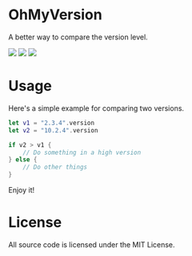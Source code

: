 # OhMyVersion
A better way to compare the version level.

![](https://img.shields.io/badge/License-MIT-0099ff.svg) ![](https://img.shields.io/badge/Language-Swift-ff69b4.svg) ![](https://img.shields.io/badge/version-0.0.1-5cde45.svg)

# Usage
Here's a simple example for comparing two versions.

```swift
let v1 = "2.3.4".version
let v2 = "10.2.4".version

if v2 > v1 {
    // Do something in a high version
} else {
    // Do other things
}

```

Enjoy it!

# License
All source code is licensed under the MIT License.


